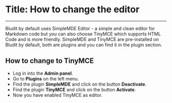 # Title: How to change the editor
<!-- Position: 5 -->
<!-- Date: 2017-10-21 18:00:00 -->
---
Bludit by default uses SimpleMDE Editor - a simple and clean editor for Markdown code but you can also choose TinyMCE which supports HTML Code and is more friendly. SimpleMDE and TinyMCE are pre-installed on Bludit by default, both are plugins and you can find it in the plugin section.

## How to change to TinyMCE
- Log in into the **Admin panel**.
- Go to **Plugins** on the left menu.
- Find the plugin **SimpleMDE** and click on the button **Deactivate**.
- Find the plugin **TinyMCE** and click on the button **Activate**.
- Now you have enabled TinyMCE as editor.
